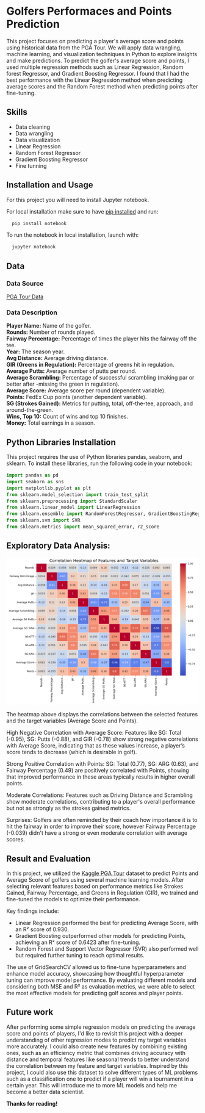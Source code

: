 # Golfers Performaces and Points Prediction

This project focuses on predicting a player's average score and points using historical data from the PGA Tour. We will apply data wrangling, machine learning, and visualization techniques in Python to explore insights and make predictions. To predict the golfer's average score and points, I used multiple regression methods such as Linear Regression, Random forest Regressor, and Gradient Boosting Regressor. I found that I had the best performance with the Linear Regression method when predicting average scores and the Random Forest method when predicting points after fine-tuning.


## Skills

- Data cleaning
- Data wrangling
- Data visualization
- Linear Regression 
- Random Forest Regressor
- Gradient Boosting Regressor
- Fine tunning

## Installation and Usage

For this project you will need to install Jupyter notebook.

For local installation make sure to have [pip installed](https://pip.pypa.io/en/stable/installation/) and run:
```bash
  pip install notebook
```

To run the notebook in local installation, launch with:
```bash
  jupyter notebook
```
    
## Data

### Data Source
[PGA Tour Data](https://www.kaggle.com/datasets/jmpark746/pga-tour-data-2010-2018)

### Data Description

**Player Name:** Name of the golfer. \
**Rounds:** Number of rounds played. \
**Fairway Percentage:** Percentage of times the player hits the fairway off the tee. \
**Year:** The season year. \
**Avg Distance:** Average driving distance. \
**GIR (Greens in Regulation):** Percentage of greens hit in regulation. \
**Average Putts:** Average number of putts per round. \
**Average Scrambling:** Percentage of successful scrambling (making par or better after -missing the green in regulation). \
**Average Score:** Average score per round (dependent variable). \
**Points:** FedEx Cup points (another dependent variable). \
**SG (Strokes Gained):** Metrics for putting, total, off-the-tee, approach, and around-the-green. \
**Wins, Top 10:** Count of wins and top 10 finishes. \
**Money:** Total earnings in a season.


## Python Libraries Installation

This project requires the use of Python libraries pandas, seaborn, and sklearn. To install these libraries, run the following code in your notebook:

```python 
import pandas as pd
import seaborn as sns
import matplotlib.pyplot as plt
from sklearn.model_selection import train_test_split
from sklearn.preprocessing import StandardScaler
from sklearn.linear_model import LinearRegression
from sklearn.ensemble import RandomForestRegressor, GradientBoostingRegressor
from sklearn.svm import SVR
from sklearn.metrics import mean_squared_error, r2_score
```

## Exploratory Data Analysis:

![image alt](https://github.com/Rwang0316/Golfer-Performance-and-Points-Prediction/blob/main/Media/heatmap.png)

The heatmap above displays the correlations between the selected features and the target variables (Average Score and Points).

High Negative Correlation with Average Score: Features like SG: Total (-0.95), SG: Putts (-0.88), and GIR (-0.78) show strong negative correlations with Average Score, indicating that as these values increase, a player’s score tends to decrease (which is desirable in golf).

Strong Positive Correlation with Points: SG: Total (0.77), SG: ARG (0.63), and Fairway Percentage (0.49) are positively correlated with Points, showing that improved performance in these areas typically results in higher overall points.

Moderate Correlations: Features such as Driving Distance and Scrambling show moderate correlations, contributing to a player's overall performance but not as strongly as the strokes gained metrics.

Surprises: Golfers are often reminded by their coach how importance it is to hit the fairway in order to improve their score, however Fairway Percentage (-0.039) didn't have a strong or even moderate correlation with average scores.



## Result and Evaluation

In this project, we utilized the [Kaggle PGA Tour](https://www.kaggle.com/datasets/jmpark746/pga-tour-data-2010-2018) dataset to predict Points and Average Score of golfers using several machine learning models. After selecting relevant features based on performance metrics like Strokes Gained, Fairway Percentage, and Greens in Regulation (GIR), we trained and fine-tuned the models to optimize their performance.

Key findings include:

- Linear Regression performed the best for predicting Average Score, with an R² score of 0.930.
- Gradient Boosting outperformed other models for predicting Points, achieving an R² score of 0.6423 after fine-tuning.
- Random Forest and Support Vector Regressor (SVR) also performed well but required further tuning to reach optimal results.

The use of GridSearchCV allowed us to fine-tune hyperparameters and enhance model accuracy, showcasing how thoughtful hyperparameter tuning can improve model performance. By evaluating different models and considering both MSE and R² as evaluation metrics, we were able to select the most effective models for predicting golf scores and player points.
## Future work

After performing some simple regression models on predicting the average score and points of players, I'd like to revisit this project with a deeper understanding of other regression modes to predict my target variables more accurately. I could also create new features by combining existing ones, such as an efficiency metric that combines driving accuracy with distance and temporal features like seasonal trends to better understand the correlation between my feature and target variables. Inspired by this project, I could also use this dataset to solve different types of ML problems such as a classification one to predict if a player will win a tournament in a certain year. This will introduce me to more ML models and help me become a better data scientist.

**Thanks for reading!**
